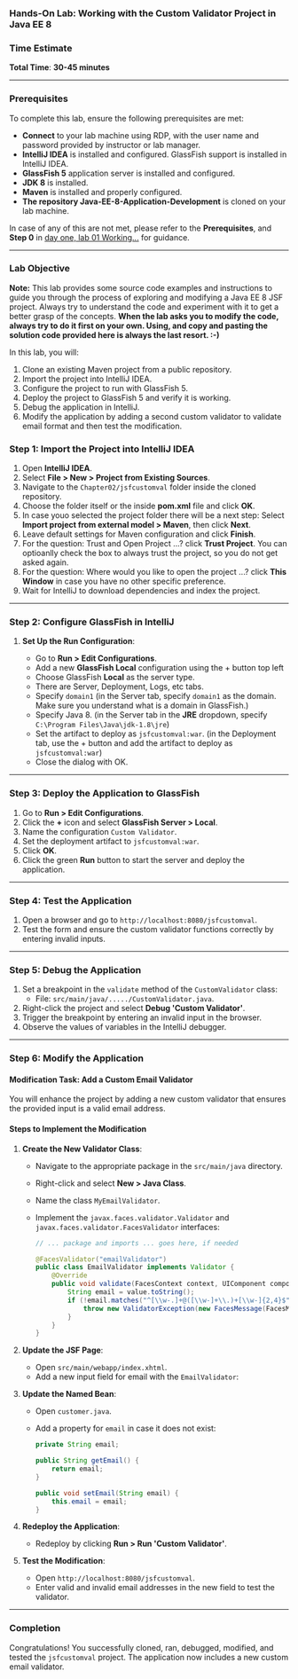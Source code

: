 ### Hands-On Lab: Working with the Custom Validator Project in Java EE 8

### **Time Estimate**

**Total Time**: **30-45 minutes**

---

### Prerequisites

To complete this lab, ensure the following prerequisites are met:

- **Connect** to your lab machine using RDP, with the user name and password provided by instructor or lab manager.
- **IntelliJ IDEA** is installed and configured. GlassFish support is installed in IntelliJ IDEA.
- **GlassFish 5** application server is installed and configured.
- **JDK 8** is installed.
- **Maven** is installed and properly configured.
- **The repository Java-EE-8-Application-Development** is cloned on your lab machine.

In case of any of this are not met, please refer to the **Prerequisites**, and **Step 0** in [day one, lab 01 Working...](../day-one/01%20Working%20with%20a%20Simple%20JSF%20form%20Project.md) for guidance.

---

### Lab Objective

**Note:** This lab provides some source code examples and instructions to guide you through the process of exploring and modifying a Java EE 8 JSF project. Always try to understand the code and experiment with it to get a better grasp of the concepts.
**When the lab asks you to modify the code, always try to do it first on your own. Using, and copy and pasting the solution code provided here is always the last resort. :-)**

In this lab, you will:

1.  Clone an existing Maven project from a public repository.
2.  Import the project into IntelliJ IDEA.
3.  Configure the project to run with GlassFish 5.
4.  Deploy the project to GlassFish 5 and verify it is working.
5.  Debug the application in IntelliJ.
6.  Modify the application by adding a second custom validator to validate email format and then test the modification.

### **Step 1: Import the Project into IntelliJ IDEA**

1.  Open **IntelliJ IDEA**.
2.  Select **File > New > Project from Existing Sources**.
3.  Navigate to the `Chapter02/jsfcustomval` folder inside the cloned repository.
4.  Choose the folder itself or the inside **pom.xml** file and click **OK**.
5.  In case youo selected the project folder there will be a next step: Select **Import project from external model > Maven**, then click **Next**.
6.  Leave default settings for Maven configuration and click **Finish**.
7.  For the question: Trust and Open Project ...? click **Trust Project**. You can optioanlly check the box to always trust the project, so you do not get asked again.
8.  For the question: Where would you like to open the project ...? click **This Window** in case you have no other specific preference.
9.  Wait for IntelliJ to download dependencies and index the project.

---

### **Step 2: Configure GlassFish in IntelliJ**

1.  **Set Up the Run Configuration**:

    - Go to **Run > Edit Configurations**.
    - Add a new **GlassFish Local** configuration using the + button top left
    - Choose GlassFish **Local** as the server type.
    - There are Server, Deployment, Logs, etc tabs.
    - Specify `domain1` (in the Server tab, specify `domain1` as the domain. Make sure you understand what is a domain in GlassFish.)
    - Specify Java 8. (in the Server tab in the **JRE** dropdown, specify `C:\Program Files\Java\jdk-1.8\jre`)
    - Set the artifact to deploy as `jsfcustomval:war`. (in the Deployment tab, use the + button and add the artifact to deploy as `jsfcustomval:war`)
    - Close the dialog with OK.

---

### **Step 3: Deploy the Application to GlassFish**

1.  Go to **Run > Edit Configurations**.
2.  Click the **+** icon and select **GlassFish Server > Local**.
3.  Name the configuration `Custom Validator`.
4.  Set the deployment artifact to `jsfcustomval:war`.
5.  Click **OK**.
6.  Click the green **Run** button to start the server and deploy the application.

---

### **Step 4: Test the Application**

1.  Open a browser and go to `http://localhost:8080/jsfcustomval`.
2.  Test the form and ensure the custom validator functions correctly by entering invalid inputs.

---

### **Step 5: Debug the Application**

1.  Set a breakpoint in the `validate` method of the `CustomValidator` class:
    - File: `src/main/java/...../CustomValidator.java`.
2.  Right-click the project and select **Debug 'Custom Validator'**.
3.  Trigger the breakpoint by entering an invalid input in the browser.
4.  Observe the values of variables in the IntelliJ debugger.

---

### **Step 6: Modify the Application**

#### **Modification Task: Add a Custom Email Validator**

You will enhance the project by adding a new custom validator that ensures the provided input is a valid email address.

#### **Steps to Implement the Modification**

1.  **Create the New Validator Class**:

    - Navigate to the appropriate package in the `src/main/java` directory.
    - Right-click and select **New > Java Class**.
    - Name the class `MyEmailValidator`.
    - Implement the `javax.faces.validator.Validator` and `javax.faces.validator.FacesValidator` interfaces:

      ```Java
      // ... package and imports ... goes here, if needed

      @FacesValidator("emailValidator")
      public class EmailValidator implements Validator {
          @Override
          public void validate(FacesContext context, UIComponent component, Object value) throws ValidatorException {
              String email = value.toString();
              if (!email.matches("^[\\w-.]+@([\\w-]+\\.)+[\\w-]{2,4}$")) {
                  throw new ValidatorException(new FacesMessage(FacesMessage.SEVERITY_ERROR, "Invalid email format", null));
              }
          }
      }

      ```

2.  **Update the JSF Page**:

    - Open `src/main/webapp/index.xhtml`.
    - Add a new input field for email with the `EmailValidator`:

3.  **Update the Named Bean**:

    - Open `customer.java`.
    - Add a property for `email` in case it does not exist:

      ```Java
      private String email;

      public String getEmail() {
          return email;
      }

      public void setEmail(String email) {
          this.email = email;
      }

      ```

4.  **Redeploy the Application**:

    - Redeploy by clicking **Run > Run 'Custom Validator'**.

5.  **Test the Modification**:

    - Open `http://localhost:8080/jsfcustomval`.
    - Enter valid and invalid email addresses in the new field to test the validator.

---

### **Completion**

Congratulations! You successfully cloned, ran, debugged, modified, and tested the `jsfcustomval` project. The application now includes a new custom email validator.
